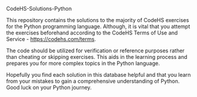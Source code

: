 CodeHS-Solutions-Python

This repository contains the solutions to the majority of CodeHS exercises for the Python programming language. Although, it is vital that you attempt the exercises beforehand 
according to the CodeHS Terms of Use and Service - https://codehs.com/terms. 

The code should be utilized for verification or reference purposes rather than cheating or skipping exercises.
This aids in the learning process and prepares you for more complex topics in the Python language.

Hopefully you find each solution in this database helpful and that you learn from your mistakes to gain a comprehensive understanding of Python.
Good luck on your Python journey.
